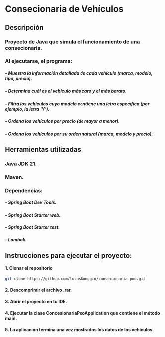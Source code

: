 # Consecionaria de Vehículos
## Descripción
### Proyecto de Java que simula el funcionamiento de una consecionaria.
### Al ejecutarse,  el programa:
##### - Muestra la información detallada de cada vehículo (marca, modelo, tipo, precio).
##### - Determina cuál es el vehículo más caro y el más barato.
##### - Filtra los vehículos cuyo modelo contiene una letra específica (por ejemplo, la letra 'Y').
##### - Ordena los vehículos por precio (de mayor a menor).
##### - Ordena los vehículos por su orden natural (marca, modelo y precio).

## Herramientas utilizadas:
### Java JDK 21.
### Maven. 
### Dependencias:
##### - Spring Boot Dev Tools.
##### - Spring Boot Starter web. 
##### - Spring Boot Starter test.
##### - Lombok.

## Instrucciones para ejecutar el proyecto:
#### 1. Clonar el repositorio
```bash
git clone https://github.com/lucasBonggio/consecionaria-poo.git
```
#### 2. Descomprimir el archivo .rar. 
#### 3. Abrir el proyecto en tu IDE.
#### 4. Ejecutar la clase ConcesionariaPooApplication que contiene el método main.
#### 5. La aplicación termina una vez mostrados los datos de los vehículos.
